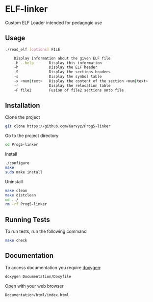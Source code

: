 # ELF-linker
Custom ELF Loader intended for pedagogic use

## Usage

```bash
./read_elf [options] FILE

    Display information about the given ELF file
    -H --help       Display this information
    -h              Display the ELF header
    -S              Display the sections headers
    -s              Display the symbol table
    -x <num|text>   Display the content of the section <num|text>
    -r              Display the relocation table
    -F file2        Fusion of file2 sections onto file
```

## Installation

Clone the project

```bash
git clone https://github.com/Karvyz/Prog5-linker
```

Go to the project directory

```bash
cd Prog5-linker
```

Install

```bash
./configure
make
sudo make install
```

Uninstall

```bash
make clean
make distclean
cd ../
rm -rf Prog5-linker
```

## Running Tests

To run tests, run the following command

```bash
make check
```


## Documentation

To access documentation you require [doxygen](https://www.doxygen.nl/download.html):

```bash
doxygen Documentation/Doxyfile
```

Open with your web browser

```bash
Documentation/html/index.html
```
